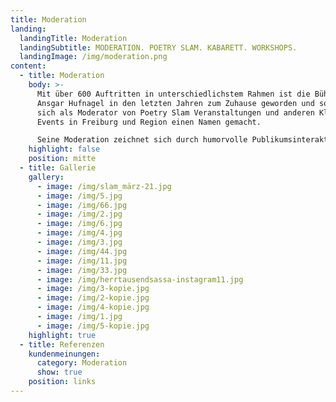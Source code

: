 ```yaml
---
title: Moderation
landing:
  landingTitle: Moderation
  landingSubtitle: MODERATION. POETRY SLAM. KABARETT. WORKSHOPS.
  landingImage: /img/moderation.png
content:
  - title: Moderation
    body: >-
      Mit über 600 Auftritten in unterschiedlichstem Rahmen ist die Bühne für
      Ansgar Hufnagel in den letzten Jahren zum Zuhause geworden und so hat er
      sich als Moderator von Poetry Slam Veranstaltungen und anderen Kleinkunst
      Events in Freiburg und Region einen Namen gemacht.

      Seine Moderation zeichnet sich durch humorvolle Publikumsinteraktion, gekonnten Stimmungsaufbau und eigenen kleinen Anekdoten und Texten aus, um das Publikum zu unterhalten und die Bühne für den nächsten Akteur / die nächste Akteurin frei zu machen. Dabei geht es um mehr als nur durch den Abend zu führen - Ansgar Hufnagel sieht seine Aufgabe auch darin, dass sich alle anwesenden Personen pudelwohl fühlen und sich voll und ganz auf den jeweiligen Anlass einlassen können. Mit Ansgar Hufnagel als Moderator haben Sie einen professionellen, sympathischen und bestens vernetzten Ansprechpartner für Ihr Event an der Seite.
    highlight: false
    position: mitte
  - title: Gallerie
    gallery:
      - image: /img/slam_märz-21.jpg
      - image: /img/5.jpg
      - image: /img/66.jpg
      - image: /img/2.jpg
      - image: /img/6.jpg
      - image: /img/4.jpg
      - image: /img/3.jpg
      - image: /img/44.jpg
      - image: /img/11.jpg
      - image: /img/33.jpg
      - image: /img/herrtausendsassa-instagram11.jpg
      - image: /img/3-kopie.jpg
      - image: /img/2-kopie.jpg
      - image: /img/4-kopie.jpg
      - image: /img/1.jpg
      - image: /img/5-kopie.jpg
    highlight: true
  - title: Referenzen
    kundenmeinungen:
      category: Moderation
      show: true
    position: links
---
```

